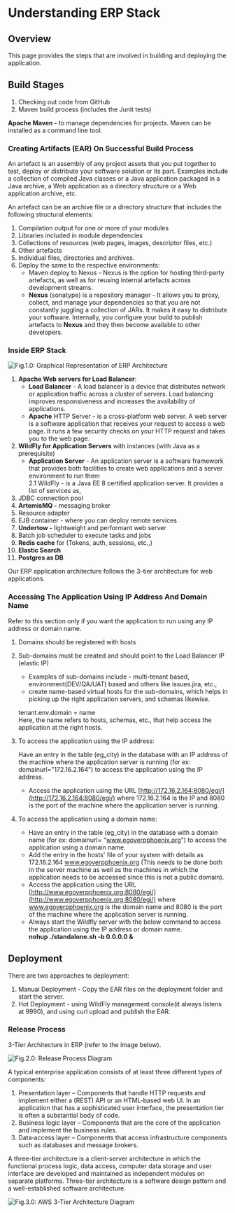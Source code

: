 # Understanding ERP Stack

## Overview

This page provides the steps that are involved in building and deploying the application.

## **Build Stages**

1. Checking out code from GitHub
2. Maven build process (includes the Junit tests)

**Apache Maven -** to manage dependencies for projects. Maven can be installed as a command line tool.

### Creating Artifacts (EAR) On Successful Build Process

An artefact is an assembly of any project assets that you put together to test, deploy or distribute your software solution or its part. Examples include a collection of compiled Java classes or a Java application packaged in a Java archive, a Web application as a directory structure or a Web application archive, etc.

An artefact can be an archive file or a directory structure that includes the following structural elements:

1. Compilation output for one or more of your modules
2. Libraries included in module dependencies
3. Collections of resources (web pages, images, descriptor files, etc.)
4. Other artefacts
5. Individual files, directories and archives.
6. Deploy the same to the respective environments:
   * Maven deploy to Nexus - Nexus is the option for hosting third-party artefacts, as well as for reusing internal artefacts across development streams.
   * **Nexus** (sonatype) is a repository manager - It allows you to proxy, collect, and manage your dependencies so that you are not constantly juggling a collection of JARs. It makes it easy to distribute your software. Internally, you configure your build to publish artefacts to **Nexus** and they then become available to other developers.

### **Inside ERP Stack**

![Fig.1.0: Graphical Representation of ERP Architecture](https://digit-discuss.atlassian.net/wiki/download/thumbnails/8716301/worddav665bdb5f17de344bd1557562a65638e7.png?version=1\&modificationDate=1553666606212\&cacheVersion=1\&api=v2\&width=712\&height=405)

1. **Apache Web servers for Load Balancer**:
   * **Load Balancer** - A load balancer is a device that distributes network or application traffic across a cluster of servers. Load balancing improves responsiveness and increases the availability of applications.
   * **Apache** HTTP Server - is a cross-platform web server. A web server is a software application that receives your request to access a web page. It runs a few security checks on your HTTP request and takes you to the web page.
2. **WildFly for Application Servers** with instances (with Java as a prerequisite)
   * **Application Server** - An application server is a software framework that provides both facilities to create web applications and a server environment to run them\
     2.1 WildFly - is a Java EE 8 certified application server. It provides a list of services as,
3. JDBC connection pool
4. **ArtemisMQ -** messaging broker
5. Resource adapter
6. EJB container - where you can deploy remote services
7. **Undertow -** lightweight and performant web server
8. Batch job scheduler to execute tasks and jobs
9. **Redis cache** for (Tokens, auth, sessions, etc.,)
10. **Elastic Search**
11. **Postgres as DB**

Our ERP application architecture follows the 3-tier architecture for web applications.

### **Accessing The Application Using IP Address And Domain Name**

Refer to this section only if you want the application to run using any IP address or domain name.

1. Domains should be registered with hosts
2.  Sub-domains must be created and should point to the Load Balancer IP (elastic IP)

    * Examples of sub-domains include - multi-tenant based, environment(DEV/QA/UAT) based and others like issues.jira, etc.,
    * create name-based virtual hosts for the sub-domains, which helps in picking up the right application servers, and schemas likewise.&#x20;

    tenant.env.domain = name\
    Here, the name refers to hosts, schemas, etc., that help access the application at the right hosts.
3.  To access the application using the IP address:

    Have an entry in the table (eg\_city) in the database with an IP address of the machine where the application server is running (for ex: domainurl="172.16.2.164") to access the application using the IP address.

    * Access the application using the URL [http://172.16.2.164:8080/egi/](http://172.16.2.164:8080/egi/) where 172.16.2.164 is the IP and 8080 is the port of the machine where the application server is running.
4. To access the application using a domain name:
   * Have an entry in the table (eg\_city) in the database with a domain name (for ex: domainurl= "www.egoverpphoenix.org") to access the application using a domain name.
   * Add the entry in the hosts' file of your system with details as 172.16.2.164 www.egoverpphoenix.org (This needs to be done both in the server machine as well as the machines in which the application needs to be accessed since this is not a public domain).
   * Access the application using the URL [http://www.egoverpphoenix.org:8080/egi/](http://www.egoverpphoenix.org:8080/egi/) where www.egoverpphoenix.org is the domain name and 8080 is the port of the machine where the application server is running.
   * Always start the Wildfly server with the below command to access the application using the IP address or domain name.\
     **nohup ./standalone.sh -b 0.0.0.0 &**

## **Deployment**

There are two approaches to deployment:

1. Manual Deployment - Copy the EAR files on the deployment folder and start the server.
2. Hot Deployment - using WildFly management console(it always listens at 9990), and using curl upload and publish the EAR.

### **Release Process**

3-Tier Architecture in ERP (refer to the image below).

![Fig.2.0: Release Process Diagram](https://digit-discuss.atlassian.net/wiki/download/thumbnails/8716301/worddav50180a8c1ed02e7def72ed57ac5d09b6.png?version=1\&modificationDate=1553666609164\&cacheVersion=1\&api=v2\&width=624\&height=355)

A typical enterprise application consists of at least three different types of components:

1. Presentation layer – Components that handle HTTP requests and implement either a (REST) API or an HTML‑based web UI. In an application that has a sophisticated user interface, the presentation tier is often a substantial body of code.
2. Business logic layer – Components that are the core of the application and implement the business rules.
3. Data‑access layer – Components that access infrastructure components such as databases and message brokers.

A three-tier architecture is a client-server architecture in which the functional process logic, data access, computer data storage and user interface are developed and maintained as independent modules on separate platforms. Three-tier architecture is a software design pattern and a well-established software architecture.

![Fig.3.0: AWS 3-Tier Architecture Diagram](https://digit-discuss.atlassian.net/wiki/download/thumbnails/8716301/worddav4faa0e315d2eb20c1297023c7aa65d51.png?version=1\&modificationDate=1553666611915\&cacheVersion=1\&api=v2\&width=649\&height=459)
